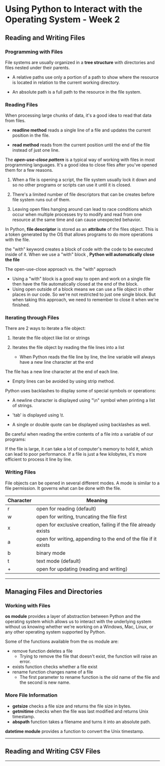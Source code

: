 # Using Python to Interact with the Operating System - Week 2

## Reading and Writing Files


### Programming with Files

File systems are usually organized in a __tree structure__ with directories and files nested under their parents.

* A relative paths use only a portion of a path to show where the resource is located in relation to the current working directory.

* An absolute path is a full path to the resource in the file system.

### Reading Files

When processing large chunks of data, it's a good idea to read that data from files.

* **readline method** reads a single line of a file and updates the current position in the file.

* **read method** reads from the current position until the end of the file instead of just one line.

The ***open-use-close pattern*** is a typical way of working with files in most programming languages. It's a good
idea to close files after you've opened them for a few reasons.
 
1. When a file is opening a script, the file system usually lock it down and so no other programs or scripts can use it until it is closed.

2. There's a limited number of file descriptors that can be creates before file system runs out of them.

3. Leaving open files hanging around can lead to race conditions which occur when multiple processes try to modify and read from one resource at the same time and can cause unexpected behavior.

In Python, **file descriptor** is stored as an __attribute__ of the files object. This is a token generated by the OS that allows programs to do more operations with the file.

the "with" keyword creates a block of code with the code to be executed inside of it. When we use a "with" block
, __Python will automatically close the file__

The open-use-close approach vs. the "with" approach
* Using a "with" block is a good way to open and work on a single file then have the file automatically closed at the end of the block.
* Using open outside of a block means we can use a file object in other places in our code. So we're not restricted to just one single block. But when taking this approach, we need to remember to close it when we're finished.

### Iterating through Files

There are 2 ways to iterate a file object:

1. Iterate the file object like list or strings

2. Iterates the file object by reading the file lines into a list
    * When Python reads the file line by line, the line variable will always have a new line character at the end

The file has a new line character at the end of each line.

* Empty lines can be avoided by using strip method.

Python uses backlashes to display some of special symbols or operations:

* A newline character is displayed using "\n" symbol when printing a list of strings.

* 'tab' is displayed using \t.

* A single or double quote can be displayed using backlashes as well.

Be careful when reading the entire contents of a file into a variable of our programs:

If the file is large, it can take a lot of computer's memory to hold it, which can lead to poor performance. If a
file is just a few kilobytes, it's more efficient to process it line by line.

### Writing Files

File objects can be opened in several different modes. A mode is similar to a file permission. It governs what can be done with the file.

| Character | Meaning | 
|---|----|
| r | open for reading (default) |
| w | open for writing, truncating the file first |
| x | open for exclusive creation, failing if the file already exists |
| a | open for writing, appending to the end of the file if it exists |
| b | binary mode |
| t | text mode (default) |
| + | open for updating (reading and writing) |

---

## Managing Files and Directories


### Working with Files

**os module** provides a layer of abstraction between Python and the operating system which allows us to interact with the underlying system without us knowing whether we're working on a Windows, Mac, Linux, or any other operating system supported by Python.

Some of the functions available from the os module are: 
* remove function deletes a file
    * Trying to remove the file that doesn't exist, the function will raise an error.
* exists function checks whether a file exist
* rename function changes name of a file
    * The first parameter to rename function is the old name of the file and the second is new name.

### More File Information

* **getsize** checks a file size and returns the file size in bytes.
* **getmitime** checks when the file was last modified and returns Unix timestamp.
* **abspath** function takes a filename and turns it into an absolute path.

**datetime module** provides a function to convert the Unix timestamp.

---

## Reading and Writing CSV Files


---
